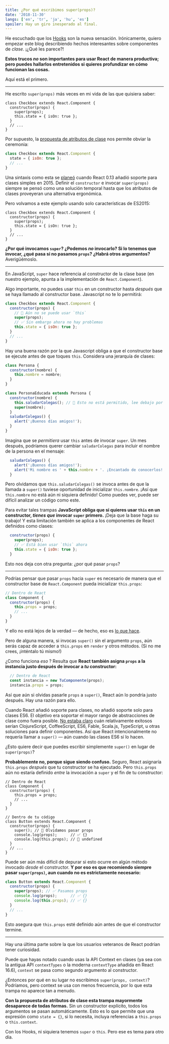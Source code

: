 ```yaml
---
title: ¿Por qué escribimos super(props)?
date: '2018-11-30'
langs: ['en', 'tr', 'ja', 'hu', 'es']
spoiler: Hay un giro inesperado al final.
---
```


He escuchado que los [Hooks](https://reactjs.org/docs/hooks-intro.html) son la nueva sensación. Irónicamente, quiero empezar este blog describiendo hechos interesantes sobre componentes de *clase*. ¡¿Qué les parece?!

**Estos trucos *no* son importantes para usar React de manera productiva; pero puedes hallarlos entretenidos si quieres profundizar en cómo funcionan las cosas.**

Aquí está el primero.

---

He escrito `super(props)` más veces en mi vida de las que quisiera saber:

```jsx{3}
class Checkbox extends React.Component {
  constructor(props) {
    super(props);
    this.state = { isOn: true };
  }
  // ...
}
```

Por supuesto, la [propuesta de atributos de clase](https://github.com/tc39/proposal-class-fields) nos permite obviar la ceremonia:

```jsx
class Checkbox extends React.Component {
  state = { isOn: true };
  // ...
}
```

Una sintaxis como esta se [planeó](https://reactjs.org/blog/2015/01/27/react-v0.13.0-beta-1.html#es7-property-initializers) cuando React 0.13 añadió soporte para clases simples en 2015. Definir el `constructor` e invocar `super(props)` siempre se pensó como una solución temporal hasta que los atributos de clases proveyeran una alternativa ergonómica.

Pero volvamos a este ejemplo usando solo características de ES2015:

```jsx{3}
class Checkbox extends React.Component {
  constructor(props) {
    super(props);
    this.state = { isOn: true };
  }
  // ...
}
```

**¿Por qué invocamos `super`? ¿Podemos *no* invocarlo? Si lo tenemos que invocar, ¿qué pasa si no pasamos `props`? ¿Habrá otros argumentos?** Averigüémoslo.

---

En JavaScript, `super` hace referencia al constructor de la clase base (en nuestro ejemplo, apunta a la implementación de `React.Component`).

Algo importante, no puedes usar `this` en un constructor hasta *después* que se haya llamado al constructor base. Javascript no te lo permitirá:

```jsx
class Checkbox extends React.Component {
  constructor(props) {
    // 🔴 Aún no se puede usar `this`
    super(props);
    // ✅ Sin embargo ahora no hay problemas
    this.state = { isOn: true };
  }
  // ...
}
```

Hay una buena razón por la que Javascript obliga a que el constructor base se ejecute antes de que toques `this`. Considera una jerarquía de clases:

```jsx
class Persona {
  constructor(nombre) {
    this.nombre = nombre;
  }
}

class PersonaEducada extends Persona {
  constructor(nombre) {
    this.saludarColegas(); // 🔴 Esto no está permitido, lee debajo por qué
    super(nombre);
  }
  saludarColegas() {
    alert('¡Buenos días amigos!');
  }
}
```

Imagina que se *permitiera* usar `this` antes de invocar `super`. Un mes después, podríamos querer cambiar `saludarColegas` para incluir el nombre de la persona en el mensaje:

```jsx
  saludarColegas() {
    alert('¡Buenos días amigos!');
    alert('Mi nombre es ' + this.nombre + '. ¡Encantado de conocerlos!');
  }
```

Pero olvidamos que `this.saludarColegas()` se invoca antes de que la llamada a `super()` tuviese oportunidad de inicializar `this.nombre`. ¡Así que `this.nombre` no está aún ni siquiera definido! Como puedes ver, puede ser difícil analizar un código como este.

Para evitar tales trampas **JavaScript obliga que si quieres usar `this` en un constructor, *tienes que* invocar `super` primero.** ¡Deja que la base haga su trabajo! Y esta limitación también se aplica a los componentes de React definidos como clases:

```jsx
  constructor(props) {
    super(props);
    // ✅ Está bien usar `this` ahora
    this.state = { isOn: true };
  }
```

Esto nos deja con otra pregunta: ¿por qué pasar `props`?

---

Podrías pensar que pasar `props` hacia `super` es necesario de manera que el constructor base de `React.Component` pueda inicializar `this.props`:

```jsx
// Dentro de React
class Component {
  constructor(props) {
    this.props = props;
    // ...
  }
}
```

Y ello no está lejos de la verdad — de hecho, eso es [lo que hace](https://github.com/facebook/react/blob/1d25aa5787d4e19704c049c3cfa985d3b5190e0d/packages/react/src/ReactBaseClasses.js#L22).

Pero de alguna manera, si invocas `super()` sin el argumento `props`, aún serás capaz de acceder a `this.props` en `render` y otros métodos. (Si no me crees, ¡inténtalo tú mismo!)

¿Como funciona *eso* ? Resulta que **React también asigna `props` a la instancia justo después de invocar a *tu* constructor:**

```jsx
  // Dentro de React
  const instancia = new TuComponente(props);
  instancia.props = props;
```

Así que aún si olvidas pasarle `props` a `super()`, React aún lo pondría justo después. Hay una razón para ello.

Cuando React añadió soporte para clases, no añadió soporte solo para clases ES6. El objetivo era soportar el mayor rango de abstracciones de clase como fuera posible. [No estaba claro](https://reactjs.org/blog/2015/01/27/react-v0.13.0-beta-1.html#other-languages) cuán relativamente exitosos serían ClojureScript, CoffeeScript, ES6, Fable, Scala.js, TypeScript, u otras soluciones para definir componentes. Así que React intencionalmente no requería llamar a `super()` — aún cuando las clases ES6 sí lo hacen.

¿Esto quiere decir que puedes escribir simplemente `super()` en lugar de `super(props)`?

**Probablemente no, porque sigue siendo confuso.** Seguro, React asignaría `this.props` *después* que tu constructor se ha ejecutado. Pero `this.props` aún no estaría definido *entre* la invocación a `super` y el fin de tu constructor:

```jsx{14}
// Dentro de React
class Component {
  constructor(props) {
    this.props = props;
    // ...
  }
}

// Dentro de tu código
class Button extends React.Component {
  constructor(props) {
    super(); // 😬 Olvidamos pasar props
    console.log(props);      // ✅ {}
    console.log(this.props); // 😬 undefined 
  }
  // ...
}
```

Puede ser aún más difícil de depurar si esto ocurre en algún método invocado *desde* el constructor. **Y por eso es que recomiendo siempre pasar `super(props)`, aun cuando no es estrictamente necesario:**

```jsx
class Button extends React.Component {
  constructor(props) {
    super(props); // ✅ Pasamos props
    console.log(props);      // ✅ {}
    console.log(this.props); // ✅ {}
  }
  // ...
}
```

Esto asegura que `this.props` esté definido aún antes de que el constructor termine.

-----

Hay una última parte sobre la que los usuarios veteranos de React podrían tener curiosidad.

Puede que hayas notado cuando usas la API Context en clases (ya sea con la antigua API `contextTypes` o la moderna `contextType` añadida en React 16.6), `context` se pasa como segundo argumento al constructor.

¿Entonces por qué en su lugar no escribimos `super(props, context)`? Podríamos, pero context se usa con menos frecuencia, por lo que esta trampa no aparece tan a menudo.

**Con la propuesta de atributos de clase esta trampa mayormente desaparece de todas formas.** Sin un constructor explícito, todos los argumentos se pasan automáticamente. Esto es lo que permite que una expresión como `state = {}`, si lo necesita, incluya referencias a `this.props` o `this.context`.

Con los Hooks, ni siquiera tenemos `super` o `this`. Pero ese es tema para otro día.
